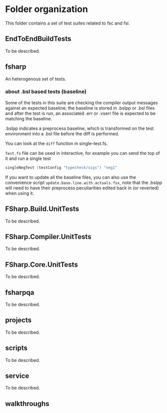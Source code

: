 # Folder organization

This folder contains a set of test suites related to fsc and fsi.

## EndToEndBuildTests

To be described.

## fsharp

An heterogenous set of tests.

### about .bsl based tests (baseline)

Some of the tests in this suite are checking the compiler output messages against an expected baseline; the baseline is stored in .bslpp or .bsl files and after the test is run, an associated .err or .vserr file is expected to be matching the baseline.

.bslpp indicates a preprocess baseline, which is transformed on the test environment into a .bsl file before the diff is performed.

You can look at the `diff` function in single-test.fs.

`Test.fs` file can be used in interactive, for example you can send the top of it and run a single test

```fsharp
singleNegTest (testConfig "typecheck/sigs") "neg1"
```

If you want to update all the baseline files, you can also use the convenience script `update.base.line.with.actuals.fsx`, note that the .bslpp will need to have their preprocess peculiarities edited back in (or reverted) when using it.

## FSharp.Build.UnitTests

To be described.

## FSharp.Compiler.UnitTests

To be described.

## FSharp.Core.UnitTests

To be described.

## fsharpqa

To be described.

## projects

To be described.

## scripts

To be described.

## service

To be described.

## walkthroughs

